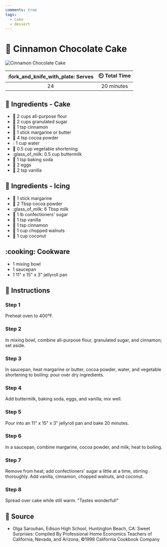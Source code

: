 ```yaml
---
comments: true
tags:
  - cake
  - dessert
---
```

# :cake: Cinnamon Chocolate Cake

![Cinnamon Chocolate Cake](../assets/images/cinnamon-chocolate-cake.jpg)

| :fork_and_knife_with_plate: Serves | :timer_clock: Total Time |
|:----------------------------------:|:-----------------------: |
| 24 | 20 minutes |

## :salt: Ingredients - Cake

- :ear_of_rice: 2 cups all-purpose flour
- :candy: 2 cups granulated sugar
- :custard: 1 tsp cinnamon
- :butter: 1 stick margarine or butter
- :chocolate_bar: 4 tsp cocoa powder
- :droplet: 1 cup water
- :carrot: 0.5 cup vegetable shortening
- :glass_of_milk: 0.5 cup buttermilk
- :cup_with_straw: 1 tsp baking soda
- :egg: 2 eggs
- :icecream: 2 tsp vanilla

## :salt: Ingredients - Icing

- :butter: 1 stick margarine
- :chocolate_bar: 2 Tbsp cocoa powder
- :glass_of_milk: 6 Tbsp milk
- :candy: 1 lb confectioners' sugar
- :icecream: 1 tsp vanilla
- :custard: 1 tsp cinnamon
- :chestnut: 1 cup chopped walnuts
- :coconut: 1 cup coconut

## :cooking: Cookware

- 1 mixing bowl
- 1 saucepan
- 1 11" x 15" x 3" jellyroll pan

## :pencil: Instructions

### Step 1

Preheat oven to 400°F.

### Step 2

In mixing bowl, combine all-purpose flour, granulated sugar, and cinnamon; set aside.

### Step 3

In saucepan, heat margarine or butter, cocoa powder, water, and vegetable shortening to boiling: pour over dry
ingredients.

### Step 4

Add buttermilk, baking soda, eggs, and vanilla; mix well.

### Step 5

Pour into an 11" x 15" x 3" jellyroll pan and bake 20 minutes.

### Step 6

In a saucepan, combine margarine, cocoa powder, and milk; heat to boiling.

### Step 7

Remove from heat; add confectioners' sugar a little at a time, stirring thoroughly. Add vanilla, cinnamon, chopped
walnuts, and coconut.

### Step 8

Spread over cake while still warm. "Tastes wonderful!"

## :link: Source

- Olga Sarouhan, Edison High School, Huntington Beach, CA: Sweet Surprises: Compiled By Professional Home Economics
  Teachers of California, Nevada, and Arizona, ©1998 California Cookbook Company
